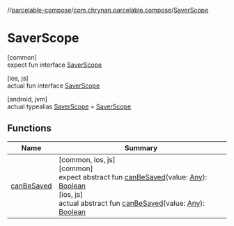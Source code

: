 //[parcelable-compose](../../../index.md)/[com.chrynan.parcelable.compose](../index.md)/[SaverScope](index.md)

# SaverScope

[common]\
expect fun interface [SaverScope](index.md)

[ios, js]\
actual fun interface [SaverScope](index.md)

[android, jvm]\
actual typealias [SaverScope](index.md) = [SaverScope](https://developer.android.com/reference/kotlin/androidx/compose/runtime/saveable/SaverScope.html)

## Functions

| Name | Summary |
|---|---|
| [canBeSaved](can-be-saved.md) | [common, ios, js]<br>[common]<br>expect abstract fun [canBeSaved](can-be-saved.md)(value: [Any](https://kotlinlang.org/api/latest/jvm/stdlib/kotlin/-any/index.html)): [Boolean](https://kotlinlang.org/api/latest/jvm/stdlib/kotlin/-boolean/index.html)<br>[ios, js]<br>actual abstract fun [canBeSaved](can-be-saved.md)(value: [Any](https://kotlinlang.org/api/latest/jvm/stdlib/kotlin/-any/index.html)): [Boolean](https://kotlinlang.org/api/latest/jvm/stdlib/kotlin/-boolean/index.html) |

